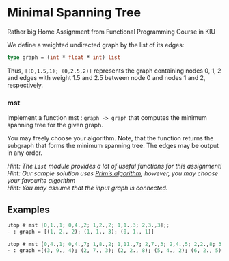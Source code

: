 # Minimal Spanning Tree
Rather big Home Assignment from Functional Programming Course in KIU

<p>We define a weighted undirected graph by the list of its edges:</p>  

```ocaml
type graph = (int * float * int) list
```
<p>Thus, <code>[(0,1.5,1); (0,2.5,2)]</code> represents the graph containing nodes 0, 1, 2 and edges
with weight 1.5 and 2.5 between node 0 and nodes 1 and 2, respectively.</p>  

### mst
Implement a function mst : <code>graph -> graph</code> that computes the minimum spanning tree for the given graph.
<p>You may freely choose your algorithm. 
Note, that the function returns
the subgraph that forms the minimum spanning tree. 
The edges may be output in any
order.</p>
<p><em>Hint: The <code>List</code> module provides a lot of useful functions for this assignment!</em>
<em>Hint: Our sample solution uses <a rel="noopener noreferrer" href="https://en.wikipedia.org/wiki/Prim%27s_algorithm">Prim’s algorithm</a>, however, you may choose your favourite algorithm</em><br>
<em>Hint: You may assume that the input graph is connected.</em></p>  

## Examples
```ocaml
utop # mst [0,1.,1; 0,4.,2; 1,2.,2; 1,1.,3; 2,3.,3];;
- : graph = [(1, 2., 2); (1, 1., 3); (0, 1., 1)]
```
```ocaml
utop # mst [0,4.,1; 0,4.,7; 1,8.,2; 1,11.,7; 2,7.,3; 2,4.,5; 2,2.,8; 3,9.,4; 3,14.,5; 4,10.,5; 5,2.,6; 6,1.,7; 6,6.,8; 7,7.,8;];;
- : graph =[(3, 9., 4); (2, 7., 3); (2, 2., 8); (5, 4., 2); (6, 2., 5); (7, 1., 6); (0, 4., 7); (0, 4., 1)]
```


